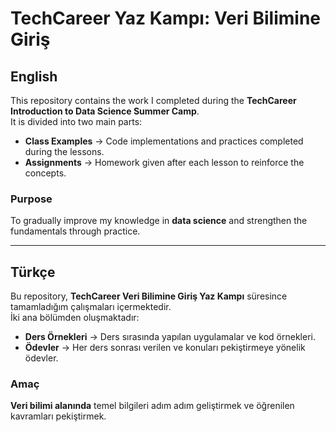 # TechCareer Yaz Kampı: Veri Bilimine Giriş

## English

This repository contains the work I completed during the **TechCareer Introduction to Data Science Summer Camp**.  
It is divided into two main parts:

- **Class Examples** → Code implementations and practices completed during the lessons.  
- **Assignments** → Homework given after each lesson to reinforce the concepts.  

### Purpose
To gradually improve my knowledge in **data science** and strengthen the fundamentals through practice.

---

## Türkçe

Bu repository, **TechCareer Veri Bilimine Giriş Yaz Kampı** süresince tamamladığım çalışmaları içermektedir.  
İki ana bölümden oluşmaktadır:

- **Ders Örnekleri** → Ders sırasında yapılan uygulamalar ve kod örnekleri.  
- **Ödevler** → Her ders sonrası verilen ve konuları pekiştirmeye yönelik ödevler.  

### Amaç
**Veri bilimi alanında** temel bilgileri adım adım geliştirmek ve öğrenilen kavramları pekiştirmek.

